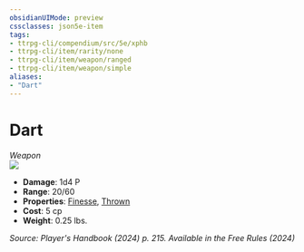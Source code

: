```yaml
---
obsidianUIMode: preview
cssclasses: json5e-item
tags:
- ttrpg-cli/compendium/src/5e/xphb
- ttrpg-cli/item/rarity/none
- ttrpg-cli/item/weapon/ranged
- ttrpg-cli/item/weapon/simple
aliases: 
- "Dart"
---
```

# Dart
*Weapon*  
![](Mechanics/items/img/dart.webp#right)

- **Damage**: 1d4 P
- **Range**: 20/60
- **Properties**: [Finesse](Mechanics/rules/item-properties.md#Finesse), [Thrown](Mechanics/rules/item-properties.md#Thrown)
- **Cost**: 5 cp
- **Weight**: 0.25 lbs.

*Source: Player's Handbook (2024) p. 215. Available in the Free Rules (2024)*